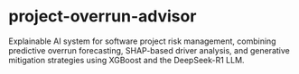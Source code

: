 # project-overrun-advisor
Explainable AI system for software project risk management, combining predictive overrun forecasting, SHAP-based driver analysis, and generative mitigation strategies using XGBoost and the DeepSeek-R1 LLM.
